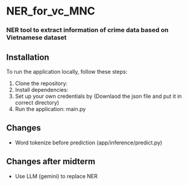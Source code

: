 # NER_for_vc_MNC
### NER tool to extract information of crime data based on Vietnamese dataset

## Installation
To run the application locally, follow these steps:
1. Clone the repository:
2. Install dependencies:
3. Set up your own credentials by (Downlaod the json file and put it in correct directory)
4. Run the application: main.py

## Changes
- Word tokenize before prediction (app/inference/predict.py)

## Changes after midterm
- Use LLM (gemini) to replace NER
